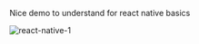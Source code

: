 Nice demo to understand for react native basics

![react-native-1](https://github.com/ebubekircevik/RestaurantApp-ReactNative-Redux/assets/46139484/e90501a3-db7e-4444-af86-4994dd628eeb)
